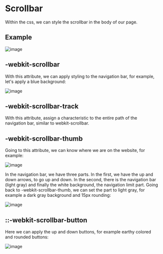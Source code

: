 # Scrollbar 
Within the css, we can style the scrollbar in the body of our page.

## Example

![image](https://github.com/user-attachments/assets/42ceca08-7e99-4479-9e2e-4b935b490930)

## -webkit-scrollbar
With this attribute, we can apply styling to the navigation bar, for example, let's apply a blue background:

![image](https://github.com/user-attachments/assets/e58fc44f-5dea-4b0a-bbd5-921fc614df3b)

## -webkit-scrollbar-track
With this attribute, assign a characteristic to the entire path of the navigation bar, similar to webkit-scrollbar.

## -webkit-scrollbar-thumb
Going to this attribute, we can know where we are on the website, for example:

![image](https://github.com/user-attachments/assets/be1275a1-285b-4b15-b32f-3cf1ffefb702)

In the navigation bar, we have three parts. In the first, we have the up and down arrows, to go up and down. In the second, there is the navigation bar (light gray) and finally the white background, the navigation limit part. Going back to -webkit-scrollbar-thumb, we can set the part to light gray, for example a dark gray background and 15px rounding:

![image](https://github.com/user-attachments/assets/b77954eb-7c6f-4334-9a54-6e8ac4e8a243)

## ::-webkit-scrollbar-button
Here we can apply the up and down buttons, for example earthy colored and rounded buttons:

![image](https://github.com/user-attachments/assets/9471ce79-3623-4564-becf-7ed5c022336b)